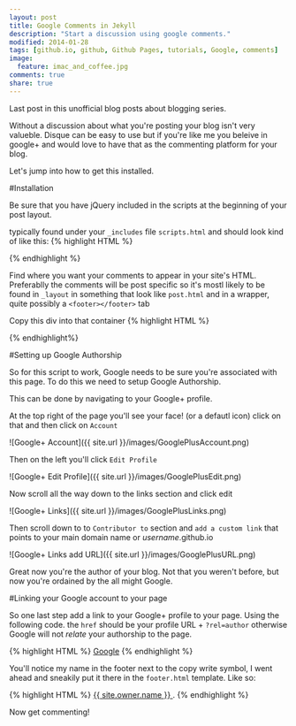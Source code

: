 ```yaml
---
layout: post
title: Google Comments in Jekyll
description: "Start a discussion using google comments."
modified: 2014-01-28
tags: [github.io, github, Github Pages, tutorials, Google, comments]
image:
  feature: imac_and_coffee.jpg
comments: true
share: true
---
```

Last post in this unofficial blog posts about blogging series. 

Without a discussion about what you're posting your blog isn't very valueble. Disque can be easy to use but if you're like me you beleive in google+ and would love to have that as the commenting platform for your blog.

Let's jump into how to get this installed.

#Installation

Be sure that you have jQuery included in the scripts at the beginning of your post layout. 

typically found under your `_includes` file `scripts.html` and should look kind of like this:
{% highlight HTML %}
<script src="//ajax.googleapis.com/ajax/libs/jquery/1.9.1/jquery.min.js"></script>
{% endhighlight %}

Find where you want your comments to appear in your site's HTML. Preferablly the comments will be post specific so it's mostl likely to be found in `_layout` in something that look like `post.html` and in a wrapper, quite possibly a `<footer></footer>` tab

Copy this div into that container
{% highlight HTML %}
<div id="commentscounter"></div>
  <script>
  gapi.commentcount.render('commentscounter', {
      href: window.location
  });
</script>
{% endhighlight%}

#Setting up Google Authorship

So for this script to work, Google needs to be sure you're associated with this page. To do this we need to setup Google Authorship.

This can be done by navigating to your Google+ profile.

At the top right of the page you'll see your face! (or a defautl icon) click on that and then click on `Account`

![Google+ Account]({{ site.url }}/images/GooglePlusAccount.png)

Then on the left you'll click `Edit Profile`

![Google+ Edit Profile]({{ site.url }}/images/GooglePlusEdit.png)

Now scroll all the way down to the links section and click edit

![Google+ Links]({{ site.url }}/images/GooglePlusLinks.png)

Then scroll down to to `Contributor to` section and `add a custom link` that points to your main domain name or _username_.github.io

![Google+ Links add URL]({{ site.url }}/images/GooglePlusURL.png)

Great now you're the author of your blog. Not that you weren't before, but now you're ordained by the all might Google.

#Linking your Google account to your page

So one last step add a link to your Google+ profile to your page. Using the following code. the `href` should be your profile URL + `?rel=author` otherwise Google will not _relate_ your authorship to the page.

{% highlight HTML %}
<a href="https://plus.google.com/+YourProfileName?
   rel=author">Google</a>
{% endhighlight %}

You'll notice my name in the footer next to the copy write symbol, I went ahead and sneakily put it there in the `footer.html` template. Like so:

{% highlight HTML %}
  <a href="https://plus.google.com/+KwynMeagher?rel=author"> {{ site.owner.name }} </a>.
{% endhighlight %}

Now get commenting!










